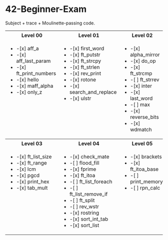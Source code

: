 # 42-Beginner-Exam
Subject + trace + Moulinette-passing code.

<table>
  <tr></tr>
  <tr>
      <th width="30%">Level 00</th>
      <th width="30%">Level 01</th>
      <th width="30%">Level 02</th>
  </tr>
  <tr valign="top">
    <td><ul>
      <li>-[x] aff_a</li>
      <li>-[x] aff_last_param</li>
      <li>-[x] ft_print_numbers</li>
      <li>-[x] hello</li>
      <li>-[x] maff_alpha</li>
      <li>-[x] only_z</li>
    </ul></td>
    <td><ul>
      <li>-[x] first_word</li>
      <li>-[x] ft_putstr</li>
      <li>-[x] ft_strcpy</li>
      <li>-[x] ft_strlen</li>
      <li>-[x] rev_print</li>
      <li>-[x] rotone</li>
      <li>-[x] search_and_replace</li>
      <li>-[x] ulstr</li>
    </ul></td>
    <td><ul>
      <li>-[x] alpha_mirror</li>
      <li>-[x] do_op</li>
      <li>-[x] ft_strcmp</li>
      <li>-[ ] ft_strrev</li>
      <li>-[x] inter</li>
      <li>-[x] last_word</li>
      <li>-[ ] max</li>
      <li>-[x] reverse_bits</li>
      <li>-[x] wdmatch</li>
    </ul></td>
  </tr>
  <tr>
      <th>Level 03</th>
      <th>Level 04</th>
      <th>Level 05</th>
  </tr>
  <tr valign="top">
    <td><ul>
      <li>-[x] ft_list_size</li>
      <li>-[x] ft_range</li>
      <li>-[x] lcm</li>
      <li>-[x] pgcd</li>
      <li>-[x] print_hex</li>
      <li>-[x] tab_mult</li>
    </ul></td>
    <td><ul>
      <li>-[x] check_mate</li>
      <li>-[ ] flood_fill</li>
      <li>-[x] fprime</li>
      <li>-[x] ft_itoa</li>
      <li>-[ ] ft_list_foreach</li>
      <li>-[ ] ft_list_remove_if</li>
      <li>-[ ] ft_split</li>
      <li>-[ ] rev_wstr</li>
      <li>-[x] rostring</li>
      <li>-[x] sort_int_tab</li>
      <li>-[x] sort_list</li>
    </ul></td>
    <td><ul>
      <li>-[x] brackets</li>
      <li>-[x] ft_itoa_base</li>
      <li>-[ ] print_memory</li>
      <li>-[ ] rpn_calc</li>
    </ul></td>
  </tr>
</table>
